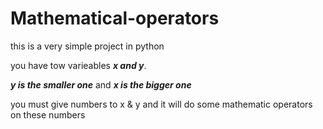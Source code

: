 # Mathematical-operators

this is a very simple project in python

you have tow varieables ***x and y***.

***y is the smaller one*** and ***x is the bigger one***

you must give numbers to x & y and it will do some mathematic operators on these numbers
